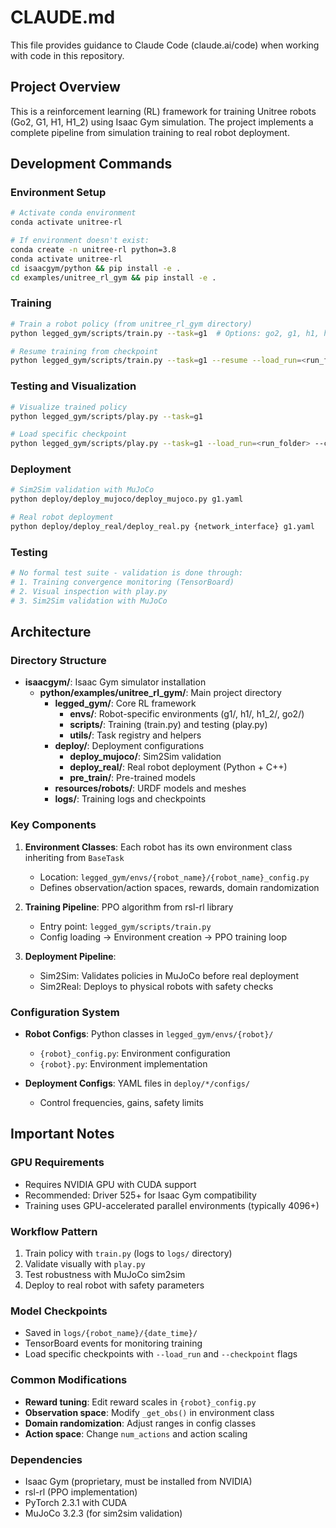 # CLAUDE.md

This file provides guidance to Claude Code (claude.ai/code) when working with code in this repository.

## Project Overview

This is a reinforcement learning (RL) framework for training Unitree robots (Go2, G1, H1, H1_2) using Isaac Gym simulation. The project implements a complete pipeline from simulation training to real robot deployment.

## Development Commands

### Environment Setup
```bash
# Activate conda environment
conda activate unitree-rl

# If environment doesn't exist:
conda create -n unitree-rl python=3.8
conda activate unitree-rl
cd isaacgym/python && pip install -e .
cd examples/unitree_rl_gym && pip install -e .
```

### Training
```bash
# Train a robot policy (from unitree_rl_gym directory)
python legged_gym/scripts/train.py --task=g1  # Options: go2, g1, h1, h1_2

# Resume training from checkpoint
python legged_gym/scripts/train.py --task=g1 --resume --load_run=<run_folder> --checkpoint=<checkpoint_number>
```

### Testing and Visualization
```bash
# Visualize trained policy
python legged_gym/scripts/play.py --task=g1

# Load specific checkpoint
python legged_gym/scripts/play.py --task=g1 --load_run=<run_folder> --checkpoint=<checkpoint_number>
```

### Deployment
```bash
# Sim2Sim validation with MuJoCo
python deploy/deploy_mujoco/deploy_mujoco.py g1.yaml

# Real robot deployment
python deploy/deploy_real/deploy_real.py {network_interface} g1.yaml
```

### Testing
```bash
# No formal test suite - validation is done through:
# 1. Training convergence monitoring (TensorBoard)
# 2. Visual inspection with play.py
# 3. Sim2Sim validation with MuJoCo
```

## Architecture

### Directory Structure
- **isaacgym/**: Isaac Gym simulator installation
  - **python/examples/unitree_rl_gym/**: Main project directory
    - **legged_gym/**: Core RL framework
      - **envs/**: Robot-specific environments (g1/, h1/, h1_2/, go2/)
      - **scripts/**: Training (train.py) and testing (play.py)
      - **utils/**: Task registry and helpers
    - **deploy/**: Deployment configurations
      - **deploy_mujoco/**: Sim2Sim validation
      - **deploy_real/**: Real robot deployment (Python + C++)
      - **pre_train/**: Pre-trained models
    - **resources/robots/**: URDF models and meshes
    - **logs/**: Training logs and checkpoints

### Key Components

1. **Environment Classes**: Each robot has its own environment class inheriting from `BaseTask`
   - Location: `legged_gym/envs/{robot_name}/{robot_name}_config.py`
   - Defines observation/action spaces, rewards, domain randomization

2. **Training Pipeline**: PPO algorithm from rsl-rl library
   - Entry point: `legged_gym/scripts/train.py`
   - Config loading → Environment creation → PPO training loop

3. **Deployment Pipeline**: 
   - Sim2Sim: Validates policies in MuJoCo before real deployment
   - Sim2Real: Deploys to physical robots with safety checks

### Configuration System

- **Robot Configs**: Python classes in `legged_gym/envs/{robot}/`
  - `{robot}_config.py`: Environment configuration
  - `{robot}.py`: Environment implementation

- **Deployment Configs**: YAML files in `deploy/*/configs/`
  - Control frequencies, gains, safety limits

## Important Notes

### GPU Requirements
- Requires NVIDIA GPU with CUDA support
- Recommended: Driver 525+ for Isaac Gym compatibility
- Training uses GPU-accelerated parallel environments (typically 4096+)

### Workflow Pattern
1. Train policy with `train.py` (logs to `logs/` directory)
2. Validate visually with `play.py`
3. Test robustness with MuJoCo sim2sim
4. Deploy to real robot with safety parameters

### Model Checkpoints
- Saved in `logs/{robot_name}/{date_time}/` 
- TensorBoard events for monitoring training
- Load specific checkpoints with `--load_run` and `--checkpoint` flags

### Common Modifications
- **Reward tuning**: Edit reward scales in `{robot}_config.py`
- **Observation space**: Modify `_get_obs()` in environment class
- **Domain randomization**: Adjust ranges in config classes
- **Action space**: Change `num_actions` and action scaling

### Dependencies
- Isaac Gym (proprietary, must be installed from NVIDIA)
- rsl-rl (PPO implementation)
- PyTorch 2.3.1 with CUDA
- MuJoCo 3.2.3 (for sim2sim validation)